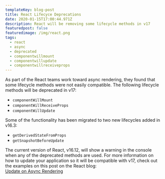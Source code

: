```yaml
---
templateKey: blog-post
title: React Lifecyce Deprecations
date: 2020-01-15T17:00:44.971Z
description: React will be removing some lifecycle methods in v17
featuredpost: false
featuredimage: /img/react.png
tags:
  - react
  - async
  - deprecated
  - componentwillmount
  - componentwillupdate
  - componentwillreceiveprops
---
```

As part of the React teams work toward async rendering, they found that some lifecycle methods were not easily compatible. The following lifecycle methods will be deprecated in v17:
- `componentWillMount`
- `componentWillReceiveProps`
- `componentWillUpdate`

Some of the functionality has been migrated to two new lifecycles added in v16.3:
- `getDerivedStateFromProps`
- `getSnapshotBeforeUpdate`

The current version of React, v16.12, will show a warning in the console when any of the deprecated methods are used. For more information on how to update your application so it will be compatible with v17, check out the examples on this post on the React blog:<br>
[Update on Async Rendering](https://reactjs.org/blog/2018/03/27/update-on-async-rendering.html)
